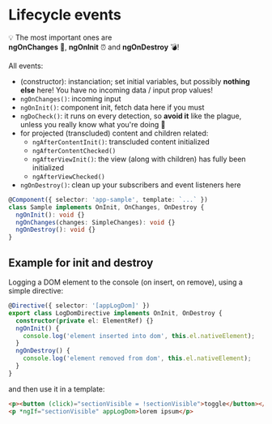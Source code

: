 # Lifecycle events

:bulb: The most important ones are  
**ngOnChanges** :door:, **ngOnInit** :alarm_clock: and **ngOnDestroy** :bomb:!

All events:

- (constructor): instanciation; set initial variables, but possibly **nothing else** here! You have no incoming data / input prop values!
- `ngOnChanges()`: incoming input
- `ngOnInit()`: component init, fetch data here if you must
- `ngDoCheck()`: it runs on every detection, so **avoid it** like the plague, unless you really know what you're doing :no_entry_sign:
- for projected (transcluded) content and children related:
  - `ngAfterContentInit()`: transcluded content initialized
  - `ngAfterContentChecked()`
  - `ngAfterViewInit()`: the view (along with children) has fully been initialized
  - `ngAfterViewChecked()`
- `ngOnDestroy()`: clean up your subscribers and event listeners here

```typescript
@Component({ selector: 'app-sample', template: `...` })
class Sample implements OnInit, OnChanges, OnDestroy {
  ngOnInit(): void {}
  ngOnChanges(changes: SimpleChanges): void {}
  ngOnDestroy(): void {}
}
```

## Example for init and destroy

Logging a DOM element to the console (on insert, on remove), using a simple directive:

```typescript
@Directive({ selector: '[appLogDom]' })
export class LogDomDirective implements OnInit, OnDestroy {
  constructor(private el: ElementRef) {}
  ngOnInit() {
    console.log('element inserted into dom', this.el.nativeElement);
  }
  ngOnDestroy() {
    console.log('element removed from dom', this.el.nativeElement);
  }
}
```

and then use it in a template:

```html
<p><button (click)="sectionVisible = !sectionVisible">toggle</button></p>
<p *ngIf="sectionVisible" appLogDom>lorem ipsum</p>
```
